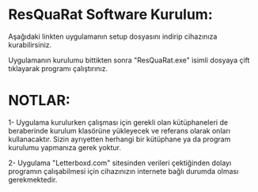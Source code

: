 # ResQuaRat Software Kurulum:
Aşağıdaki linkten uygulamanın setup dosyasını indirip cihazınıza kurabilirsiniz.

Uygulamanın kurulumu bittikten sonra "ResQuaRat.exe" isimli dosyaya çift tıklayarak programı çalıştırınız.

# NOTLAR:
1- Uygulama kurulurken çalışması için gerekli olan kütüphaneleri de beraberinde kurulum klasörüne yükleyecek ve referans olarak onları kullanacaktır. Sizin ayrıyetten herhangi bir kütüphane ya da program kurulumu yapmanıza gerek yoktur.

2- Uygulama "Letterboxd.com" sitesinden verileri çektiğinden dolayı programın çalışabilmesi için cihazınızın internete bağlı durumda olması gerekmektedir.

